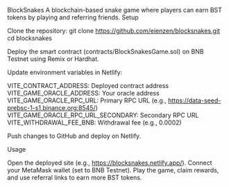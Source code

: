 BlockSnakes
A blockchain-based snake game where players can earn BST tokens by playing and referring friends.
Setup

Clone the repository:
git clone https://github.com/eienzen/blocksnakes.git
cd blocksnakes


Deploy the smart contract (contracts/BlockSnakesGame.sol) on BNB Testnet using Remix or Hardhat.

Update environment variables in Netlify:

VITE_CONTRACT_ADDRESS: Deployed contract address
VITE_GAME_ORACLE_ADDRESS: Your oracle address
VITE_GAME_ORACLE_RPC_URL: Primary RPC URL (e.g., https://data-seed-prebsc-1-s1.binance.org:8545/)
VITE_GAME_ORACLE_RPC_URL_SECONDARY: Secondary RPC URL
VITE_WITHDRAWAL_FEE_BNB: Withdrawal fee (e.g., 0.0002)


Push changes to GitHub and deploy on Netlify.


Usage

Open the deployed site (e.g., https://blocksnakes.netlify.app/).
Connect your MetaMask wallet (set to BNB Testnet).
Play the game, claim rewards, and use referral links to earn more BST tokens.

